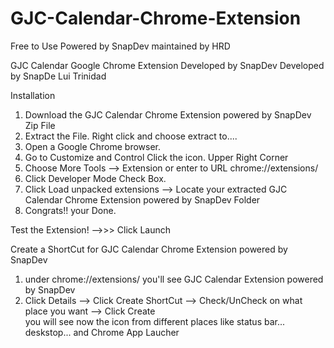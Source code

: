 # GJC-Calendar-Chrome-Extension
Free to Use Powered by SnapDev maintained by HRD 

GJC Calendar Google Chrome Extension Developed by SnapDev
Developed by SnapDe 
Lui Trinidad

Installation

1. Download the GJC Calendar Chrome Extension powered by SnapDev Zip File
2. Extract the File. Right click and choose extract to....
3. Open a Google Chrome browser.
4. Go to Customize and Control Click the icon. Upper Right Corner
5. Choose More Tools --> Extension  or enter to URL chrome://extensions/
6. Click Developer Mode Check Box.
7. Click Load unpacked extensions --> Locate your extracted GJC Calendar Chrome Extension powered by SnapDev Folder
8. Congrats!! your Done.

Test the Extension!
	-->>> Click Launch

Create a ShortCut for GJC Calendar Chrome Extension powered by SnapDev
1. under chrome://extensions/ you'll see GJC Calendar  Extension powered by SnapDev
2. Click Details --> Click Create ShortCut --> Check/UnCheck on what place you want --> Click Create\
	you will see now the icon from different places like status bar... deskstop... and Chrome App Laucher





